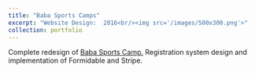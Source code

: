```yaml
---
title: "Baba Sports Camps"
excerpt: "Website Design:  2016<br/><img src='/images/500x300.png'>"
collection: portfolio
---
```


Complete redesign of <a href="https://www.babasportscamp.com">Baba Sports Camp.</a> Registration system design and implementation of Formidable and Stripe. 
